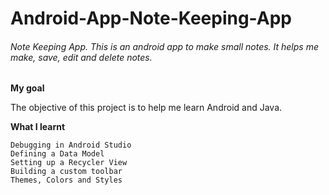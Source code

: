 # Android-App-Note-Keeping-App

###### Note Keeping App. This is an android app to make small notes. It helps me make, save, edit and delete notes.

**My goal**

The objective of this project is to help me learn Android and Java.

**What I learnt**

    Debugging in Android Studio
    Defining a Data Model
    Setting up a Recycler View
    Building a custom toolbar
    Themes, Colors and Styles
